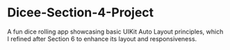 # Dicee-Section-4-Project
A fun dice rolling app showcasing basic UIKit Auto Layout principles, which I refined after Section 6 to enhance its layout and responsiveness.
